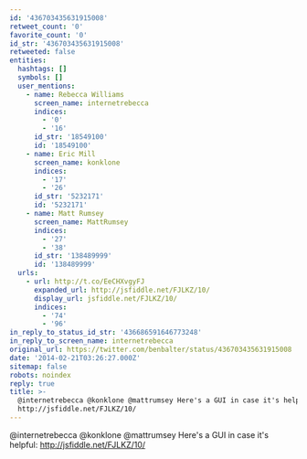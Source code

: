 ```yaml
---
id: '436703435631915008'
retweet_count: '0'
favorite_count: '0'
id_str: '436703435631915008'
retweeted: false
entities:
  hashtags: []
  symbols: []
  user_mentions:
    - name: Rebecca Williams
      screen_name: internetrebecca
      indices:
        - '0'
        - '16'
      id_str: '18549100'
      id: '18549100'
    - name: Eric Mill
      screen_name: konklone
      indices:
        - '17'
        - '26'
      id_str: '5232171'
      id: '5232171'
    - name: Matt Rumsey
      screen_name: MattRumsey
      indices:
        - '27'
        - '38'
      id_str: '138489999'
      id: '138489999'
  urls:
    - url: http://t.co/EeCHXvgyFJ
      expanded_url: http://jsfiddle.net/FJLKZ/10/
      display_url: jsfiddle.net/FJLKZ/10/
      indices:
        - '74'
        - '96'
in_reply_to_status_id_str: '436686591646773248'
in_reply_to_screen_name: internetrebecca
original_url: https://twitter.com/benbalter/status/436703435631915008
date: '2014-02-21T03:26:27.000Z'
sitemap: false
robots: noindex
reply: true
title: >-
  @internetrebecca @konklone @mattrumsey Here's a GUI in case it's helpful:
  http://jsfiddle.net/FJLKZ/10/
---
```


@internetrebecca @konklone @mattrumsey Here's a GUI in case it's helpful: http://jsfiddle.net/FJLKZ/10/